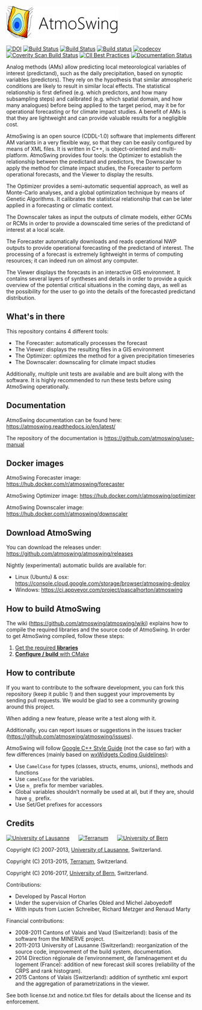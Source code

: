 [![AtmoSwing](https://raw.githubusercontent.com/atmoswing/atmoswing/master/art/logo/logo.png)](http://www.atmoswing.org)

[![DOI](https://zenodo.org/badge/95885904.svg)](https://zenodo.org/badge/latestdoi/95885904) 
[![Build Status](https://github.com/atmoswing/atmoswing/actions/workflows/linux-builds.yml/badge.svg)](https://github.com/atmoswing/atmoswing/actions/workflows/linux-builds.yml)
[![Build Status](https://github.com/atmoswing/atmoswing/actions/workflows/docker-images.yml/badge.svg)](https://github.com/atmoswing/atmoswing/actions/workflows/docker-images.yml)
[![Build status](https://ci.appveyor.com/api/projects/status/1otp6de8c8go0nxm?svg=true)](https://ci.appveyor.com/project/pascalhorton/atmoswing)
[![codecov](https://codecov.io/gh/atmoswing/atmoswing/branch/master/graph/badge.svg)](https://codecov.io/gh/atmoswing/atmoswing)
[![Coverity Scan Build Status](https://scan.coverity.com/projects/13133/badge.svg)](https://scan.coverity.com/projects/atmoswing-atmoswing)
[![CII Best Practices](https://bestpractices.coreinfrastructure.org/projects/1107/badge)](https://bestpractices.coreinfrastructure.org/projects/1107)
[![Documentation Status](https://readthedocs.org/projects/atmoswing/badge/?version=latest)](https://atmoswing.readthedocs.io/en/latest/?badge=latest)


Analog methods (AMs) allow predicting local meteorological variables of interest (predictand), such as the daily precipitation, based on synoptic variables (predictors). They rely on the hypothesis that similar atmospheric conditions are likely to result in similar local effects. The statistical relationship is first defined (e.g. which predictors, and how many subsampling steps) and calibrated (e.g. which spatial domain, and how many analogues) before being applied to the target period, may it be for operational forecasting or for climate impact studies. A benefit of AMs is that they are lightweight and can provide valuable results for a negligible cost.

AtmoSwing is an open source (CDDL-1.0) software that implements different AM variants in a very flexible way, so that they can be easily configured by means of XML files. It is written in C++, is object-oriented and multi-platform. AtmoSwing provides four tools: the Optimizer to establish the relationship between the predictand and predictors, the Downscaler to apply the method for climate impact studies, the Forecaster to perform operational forecasts, and the Viewer to display the results. 

The Optimizer provides a semi-automatic sequential approach, as well as Monte-Carlo analyses, and a global optimization technique by means of Genetic Algorithms. It calibrates the statistical relationship that can be later applied in a forecasting or climatic context.

The Downscaler takes as input the outputs of climate models, either GCMs or RCMs in order to provide a downscaled time series of the predictand of interest at a local scale.

The Forecaster automatically downloads and reads operational NWP outputs to provide operational forecasting of the predictand of interest. The processing of a forecast is extremely lightweight in terms of computing resources; it can indeed run on almost any computer.

The Viewer displays the forecasts in an interactive GIS environment. It contains several layers of syntheses and details in order to provide a quick overview of the potential critical situations in the coming days, as well as the possibility for the user to go into the details of the forecasted predictand distribution.

## What's in there ##

This repository contains 4 different tools:

* The Forecaster: automatically processes the forecast
* The Viewer: displays the resulting files in a GIS environment
* The Optimizer: optimizes the method for a given precipitation timeseries
* The Downscaler: downscaling for climate impact studies

Additionally, multiple unit tests are available and are built along with the software. It is highly recommended to run these tests before using AtmoSwing operationally.

## Documentation ##

AtmoSwing documentation can be found here: https://atmoswing.readthedocs.io/en/latest/

The repository of the documentation is https://github.com/atmoswing/user-manual

## Docker images ##

AtmoSwing Forecaster image: https://hub.docker.com/r/atmoswing/forecaster

AtmoSwing Optimizer image: https://hub.docker.com/r/atmoswing/optimizer

AtmoSwing Downscaler image: https://hub.docker.com/r/atmoswing/downscaler

## Download AtmoSwing ##

You can download the releases under: https://github.com/atmoswing/atmoswing/releases

Nightly (experimental) automatic builds are available for:

* Linux (Ubuntu) & osx: https://console.cloud.google.com/storage/browser/atmoswing-deploy
* Windows: https://ci.appveyor.com/project/pascalhorton/atmoswing

## How to build AtmoSwing ##

The wiki (https://github.com/atmoswing/atmoswing/wiki) explains how to compile the required libraries and the source code of AtmoSwing. In order to get AtmoSwing compiled, follow these steps:

1. [Get the required **libraries**](https://github.com/atmoswing/atmoswing/wiki/Libraries)
3. [**Configure / build** with CMake](https://github.com/atmoswing/atmoswing/wiki/Build)

## How to contribute ##

If you want to contribute to the software development, you can fork this repository (keep it public !) and then suggest your improvements by sending pull requests. We would be glad to see a community growing around this project.

When adding a new feature, please write a test along with it.

Additionally, you can report issues or suggestions in the issues tracker (https://github.com/atmoswing/atmoswing/issues).

AtmoSwing will follow [Google C++ Style Guide](https://google.github.io/styleguide/cppguide.html) (not the case so far) with a few differences (mainly based on [wxWidgets Coding Guidelines](https://www.wxwidgets.org/develop/coding-guidelines)):
* Use ``CamelCase`` for types (classes, structs, enums, unions), methods and functions 
* Use ``camelCase`` for the variables.
* Use ``m_`` prefix for member variables.
* Global variables shouldn’t normally be used at all, but if they are, should have ``g_`` prefix.
* Use Set/Get prefixes for accessors

## Credits ##

[![University of Lausanne](https://raw.githubusercontent.com/atmoswing/atmoswing/master/art/misc/logo-Unil.png)](http://unil.ch/iste) 
&nbsp;&nbsp;&nbsp;&nbsp;
[![Terranum](https://raw.githubusercontent.com/atmoswing/atmoswing/master/art/misc/logo-Terranum.png)](http://terranum.ch) 
&nbsp;&nbsp;&nbsp;&nbsp;
[![University of Bern](https://raw.githubusercontent.com/atmoswing/atmoswing/master/art/misc/logo-Unibe.png)](http://www.geography.unibe.ch/) 

Copyright (C) 2007-2013, [University of Lausanne](http://unil.ch/iste), Switzerland.

Copyright (C) 2013-2015, [Terranum](http://terranum.ch), Switzerland.

Copyright (C) 2016-2017, [University of Bern](http://www.geography.unibe.ch/), Switzerland.

Contributions:

* Developed by Pascal Horton
* Under the supervision of Charles Obled and Michel Jaboyedoff
* With inputs from Lucien Schreiber, Richard Metzger and Renaud Marty

Financial contributions:

* 2008-2011 Cantons of Valais and Vaud (Switzerland): basis of the software from the MINERVE project.
* 2011-2013 University of Lausanne (Switzerland): reorganization of the source code, improvement of the build system, documentation.
* 2014 Direction régionale de l’environnement, de l’aménagement et du logement (France): addition of new forecast skill scores (reliability of the CRPS and rank histogram).
* 2015 Cantons of Valais (Switzerland): addition of synthetic xml export and the aggregation of parametrizations in the viewer.

See both license.txt and notice.txt files for details about the license and its enforcement.
